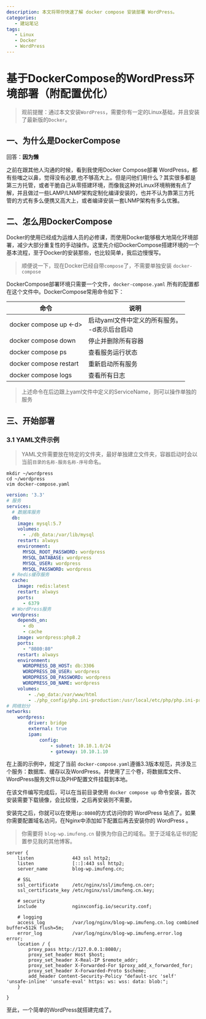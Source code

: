 ```yaml
---
description: 本文将带你快速了解 docker compose 安装部署 WordPress。
categories: 
   - 建站笔记
tags: 
   - Linux
   - Docker
   - WordPress
---
```


# 基于DockerCompose的WordPress环境部署（附配置优化）

> 观前提醒：通过本文安装`WordPress`，需要你有一定的Linux基础，并且安装了最新版的`Docker`。

## 一、为什么是DockerCompose

回答：**因为懒**

之前在跟其他人沟通的时候，看到我使用Docker Compose部署 WordPress，都有些嗤之以鼻，觉得没有必要,也不够高大上。但是问他们用什么？其实很多都是第三方托管，或者干脆自己从零搭建环境，而像我这种对Linux环境稍微有点了解，并且做过一些LAMP/LNMP架构定制化编译安装的，也并不认为靠第三方托管的方式有多么便携又高大上，或者编译安装一套LNMP架构有多么优雅。

## 二、怎么用DockerCompose

Docker的使用已经成为运维人员的必修课，而使用Docker能够极大地简化环境部署，减少大部分重复性的手动操作。这里先介绍DockerCompose搭建环境的一个基本流程，至于Docker的安装那些，也比较简单，我后边慢慢写。

> 顺便说一下，现在Docker已经自带`compose`了，不需要单独安装 `docker-compose`

DockerCompose部署环境只需要一个文件，`docker-compose.yaml` 所有的配置都在这个文件中。DockerCompose常用命令如下：

| 命令                   | 说明                                               |
| ---------------------- | -------------------------------------------------- |
| docker compose up <-d> | 启动yaml文件中定义的所有服务。<br />-d表示后台启动 |
| docker compose down    | 停止并删除所有容器                                 |
| docker compose ps      | 查看服务运行状态                                   |
| docker compose restart | 重新启动所有服务                                   |
| docker compose logs    | 查看所有日志                                       |

> 上述命令在后边跟上yaml文件中定义的ServiceName，则可以操作单独的服务

## 三、开始部署

### 3.1 YAML文件示例

> YAML文件需要放在特定的文件夹，最好单独建立文件夹，容器启动时会以当前`目录的名称-服务名称-序号`命名。

```shell
mkdir ~/wordpress
cd ~/wordpress
vim docker-compose.yaml
```

```yaml
version: '3.3'
# 服务
services:
  # 数据库服务
  db:
    image: mysql:5.7
    volumes:
      - ./db_data:/var/lib/mysql
    restart: always
    environment:
      MYSQL_ROOT_PASSWORD: wordpress
      MYSQL_DATABASE: wordpress
      MYSQL_USER: wordpress
      MYSQL_PASSWORD: wordpress
  # Redis缓存服务
  cache:
    image: redis:latest
    restart: always
    ports:
      - 6379
  # WordPress服务
  wordpress:
    depends_on:
      - db
      - cache
    image: wordpress:php8.2
    ports:
      - "8080:80"
    restart: always
    environment:
      WORDPRESS_DB_HOST: db:3306
      WORDPRESS_DB_USER: wordpress
      WORDPRESS_DB_PASSWORD: wordpress
      WORDPRESS_DB_NAME: wordpress
    volumes:
        - ./wp_data:/var/www/html
        - ./php_config/php.ini-production:/usr/local/etc/php/php.ini-production
# 网络划分
networks:
    wordpress:
        driver: bridge
        external: true
        ipam:
            config:
                - subnet: 10.10.1.0/24
                - gateway: 10.10.1.10
```

在上面的示例中，规定了当前 `docker-compose.yaml`遵循3.3版本规范，共涉及三个服务：数据库、缓存以及WordPress。并使用了三个卷，将数据库文件、WordPress服务文件以及PHP配置文件挂载到本地。

在该文件编写完成后，可以在当前目录使用 `docker compose up` 命令安装，首次安装需要下载镜像，会比较慢，之后再安装则不需要。

安装完之后，你就可以在使用`ip:8080`的方式访问你的 WordPress 站点了。如果你需要配置域名访问，在Nginx中添加如下配置后再去安装你的 WordPress 。

> 你需要将 `blog-wp.imufeng.cn` 替换为你自己的域名。至于泛域名证书的配置参见我的其他博客。

```nginx
server {
    listen              443 ssl http2;
    listen              [::]:443 ssl http2;
    server_name         blog-wp.imufeng.cn;

    # SSL
    ssl_certificate     /etc/nginx/ssl/imufeng.cn.cer;
    ssl_certificate_key /etc/nginx/ssl/imufeng.cn.key;

    # security
    include             nginxconfig.io/security.conf;

    # logging
    access_log          /var/log/nginx/blog-wp.imufeng.cn.log combined buffer=512k flush=5m;
    error_log           /var/log/nginx/blog-wp.imufeng.error.log error;
    location / {
        proxy_pass http://127.0.0.1:8080/;
        proxy_set_header Host $host;
        proxy_set_header X-Real-IP $remote_addr;
        proxy_set_header X-Forwarded-For $proxy_add_x_forwarded_for;
        proxy_set_header X-Forwarded-Proto $scheme;
        add_header Content-Security-Policy "default-src 'self' 'unsafe-inline' 'unsafe-eval' https: ws: wss: data: blob:";
    }

}
```

至此，一个简单的WordPress就搭建完成了。